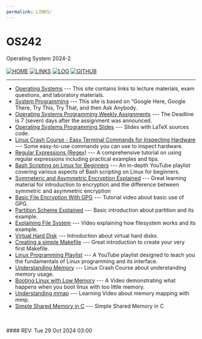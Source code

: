 ```yaml
---
permalink: LINKS/
---
```


#  OS242
Operating System 2024-2
<br>
<br>
[![HOME](https://img.shields.io/badge/Home--green.svg)](https://naufal-ramadhan.github.io/os242/)
[![LINKS](https://img.shields.io/badge/Links--aqua.svg)](https://naufal-ramadhan.github.io/os242/LINKS)
[![LOG](https://img.shields.io/badge/Log--eba434.svg)](https://naufal-ramadhan.github.io/os242/TXT/mylog.txt)
[![GITHUB](https://img.shields.io/badge/Github--white.svg?logo=github)](https://github.com/naufal-ramadhan/os242)
<hr>

* [Operating Systems](https://os.vlsm.org/) ---
  This site contains links to lecture materials, exam questions, and laboratory materials.
* [System Programming](https://sp.vlsm.org/) ---
  This site is based on “Google Here, Google There, Try This, Try That, and then Ask Anybody.
* [Operating Systems Programming Weekly Assignments](https://demos.vlsm.org/) ---
  The Deadline is 7 (seven) days after the assignment was announced.
* [Operating Systems Programming Slides](https://docos.vlsm.org/) ---
  Slides with LaTeX sources code.
* [Linux Crash Course - Easy Terminal Commands for Inspecting Hardware](https://youtu.be/oGyJr-iUwt8?si=59V2boc0XfmlFekg) ---
  Some easy-to-use commands you can use to inspect hardware.
* [Regular Expressions (Regex)](https://youtu.be/sa-TUpSx1JA?si=pFDRdlo5IeeuX58d) ---
  A comprehensive tutorial on using regular expressions including practical examples and tips.
* [Bash Scripting on Linux for Beginners](https://youtube.com/playlist?list=PLT98CRl2KxKGj-VKtApD8-zCqSaN2mD4w&si=jmZQBQ5nPixgrH6n) --- 
  An in-depth YouTube playlist covering various aspects of Bash scripting on Linux for beginners.
* [Symmeteric and Asymmetric Encryption Explained](https://www.youtube.com/watch?v=o_g-M7UBqI8) ---
  Great learning material for introduction to encryption and the difference between symmetric and asymmetric encryption
* [Basic File Encryption With GPG](https://youtu.be/DMGIlj7u7Eo?si=nOpjUSHcgrgj4MSe) ---
  Tutorial video about basic use of GPG.
* [Partition Scheme Explained](https://www.youtube.com/watch?v=vMB8uyosdOA) ---
  Basic introduction about partition and its example.
* [Explaining File System](https://www.youtube.com/watch?v=_h30HBYxtws) ---
  Video explaining how filesystem works and its example.
* [Virtual Hard Disk](https://www.youtube.com/watch?v=tTBt7_aACPI) ---
  Introduction about virtual hard disks.
* [Creating a simple Makefile](https://youtu.be/_r7i5X0rXJk?si=iW8sga0Sy_Lw3NSl) ---
  Great introduction to create your very first Makefile.
* [Linux Programming Playlist](https://youtube.com/playlist?list=PLysdvSvCcUhbrU3HhGhfQVbhjnN9GXCq4&si=HzqXJKVFn0UHiHKm) ---
  A YouTube playlist designed to teach you the fundamentals of Linux programming and its interface.
* [Understanding Memory](https://youtu.be/XTMyJ5l0GLg?si=BQsTzx-KXXVXqcFg) ---
  Linux Crash Course about understanding memory usage.
* [Booting Linux with Low Memory](https://youtu.be/obRacKML3vA?si=PRd8WTmzVqciPRDx) ---
  A Video demonstrating what happens when you boot linux with too little memory.
* [Understanding mmap](https://www.youtube.com/watch?v=8hVLcyBkSXY) ---
  Learning Video about memory mapping with mmp.
* [Simple Shared Memory in C](https://www.youtube.com/watch?v=rPV6b8BUwxM) ---
  Simple Shared Memory in C


<br>
<br>
#### REV: Tue 29 Oct 2024 03:00
